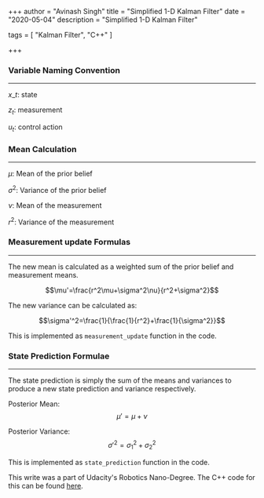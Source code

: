 +++
author = "Avinash Singh"
title = "Simplified 1-D Kalman Filter"
date = "2020-05-04"
description = "Simplified 1-D Kalman Filter"

tags = [
    "Kalman Filter", "C++"
]

+++


### Variable Naming Convention

---

$x\_t$​: state

$z_t$: measurement

$u_t$​: control action

### Mean Calculation

---
$\mu$: Mean of the prior belief

$\sigma^{2}$: Variance of the prior belief

$\nu$: Mean of the measurement

$r^{2}$: Variance of the measurement

### Measurement update Formulas

---
The new mean is calculated as a weighted sum of the prior belief and measurement means.

$$\mu'=\frac{r^2\mu+\sigma^2\nu}{r^2+\sigma^2}$$

The new variance can be calculated as:

$$\sigma'^2=\frac{1}{\frac{1}{r^2}+\frac{1}{\sigma^2}}$$

This is implemented as `measurement_update` function in the code.

### State Prediction Formulae

---
The state prediction is simply the sum of the means and variances to produce a new state prediction and variance respectively.

Posterior Mean: $$\mu'=\mu +\nu$$

Posterior Variance: 
$$\sigma'^2=\sigma^2_1 + \sigma^2_2$$

This is implemented as `state_prediction` function in the code.

This write was a part of Udacity's Robotics Nano-Degree. The C++ code for this can be found [here]().
